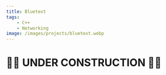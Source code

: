 ```yaml
---
title: Bluetext
tags: 
    - C++
    - Networking
image: /images/projects/bluetext.webp
---
```

# 👷‍♀️ UNDER CONSTRUCTION 👷‍♀️